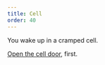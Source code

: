 ```yaml
---
title: Cell
order: 40
---
```


You wake up in a cramped cell.

[Open the cell door](cell-door.md), first.
